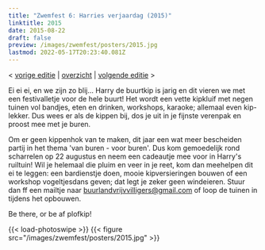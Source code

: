 ```yaml
---
title: "Zwemfest 6: Harries verjaardag (2015)"
linktitle: 2015
date: 2015-08-22
draft: false
preview: /images/zwemfest/posters/2015.jpg
lastmod: 2022-05-17T20:23:40.081Z
---
```

< [vorige editie](/zwemfest/2014) | [overzicht](/zwemfest) | [volgende editie](/zwemfest/2016/) >  

Ei ei ei, en we zijn zo blij... 
Harry de buurtkip is jarig en dit vieren we met een festivalletje voor de hele buurt! Het wordt een vette kipkluif met negen tuinen vol bandjes, eten en drinken, workshops, karaoke; allemaal even kip-lekker. Dus wees er als de kippen bij, dos je uit in je fijnste verenpak en proost mee met je buren. 

Om er geen kippenhok van te maken, dit jaar een wat meer bescheiden partij in het thema 'van buren - voor buren'. Dus kom gemoedelijk rond scharrelen op 22 augustus en neem een cadeautje mee voor in Harry's ruiltuin! Wil je helemaal die pluim en veer in je reet, kom dan meehelpen dit ei te leggen: een bardienstje doen, mooie kipversieringen bouwen of een workshop vogeltjesdans geven; dat legt je zeker geen windeieren. Stuur dan ff een mailtje naar buurlandvrijvvilligers@gmail.com of loop de tuinen in tijdens het opbouwen. 

Be there, or be af plofkip! 

{{< load-photoswipe >}}
{{< figure src="/images/zwemfest/posters/2015.jpg"  >}}